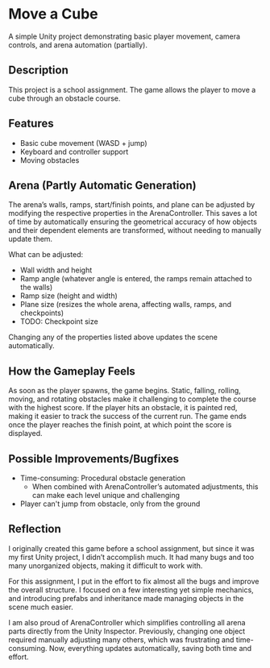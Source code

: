 # Move a Cube

A simple Unity project demonstrating basic player movement, camera controls, and arena automation (partially).

## Description

This project is a school assignment. The game allows the player to move a cube through an obstacle course.

## Features

- Basic cube movement (WASD + jump)
- Keyboard and controller support
- Moving obstacles

## Arena (Partly Automatic Generation)

The arena’s walls, ramps, start/finish points, and plane can be adjusted by modifying the respective properties in the ArenaController. This saves a lot of time by automatically ensuring the geometrical accuracy of how objects and their dependent elements are transformed, without needing to manually update them.

What can be adjusted:

- Wall width and height
- Ramp angle (whatever angle is entered, the ramps remain attached to the walls)
- Ramp size (height and width)
- Plane size (resizes the whole arena, affecting walls, ramps, and checkpoints)
- TODO: Checkpoint size

Changing any of the properties listed above updates the scene automatically.

## How the Gameplay Feels

As soon as the player spawns, the game begins. Static, falling, rolling, moving, and rotating obstacles make it challenging to complete the course with the highest score. If the player hits an obstacle, it is painted red, making it easier to track the success of the current run. The game ends once the player reaches the finish point, at which point the score is displayed.

## Possible Improvements/Bugfixes

- Time-consuming: Procedural obstacle generation
  - When combined with ArenaController’s automated adjustments, this can make each level unique and challenging
- Player can't jump from obstacle, only from the ground

## Reflection

I originally created this game before a school assignment, but since it was my first Unity project, I didn’t accomplish much. It had many bugs and too many unorganized objects, making it difficult to work with.

For this assignment, I put in the effort to fix almost all the bugs and improve the overall structure. I focused on a few interesting yet simple mechanics, and introducing prefabs and inheritance made managing objects in the scene much easier.

I am also proud of ArenaController which simplifies controlling all arena parts directly from the Unity Inspector. Previously, changing one object required manually adjusting many others, which was frustrating and time-consuming.
Now, everything updates automatically, saving both time and effort.
